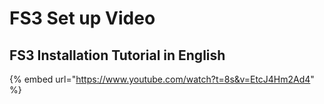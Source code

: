 # FS3 Set up Video

## FS3 Installation Tutorial in English

{% embed url="https://www.youtube.com/watch?t=8s&v=EtcJ4Hm2Ad4" %}
